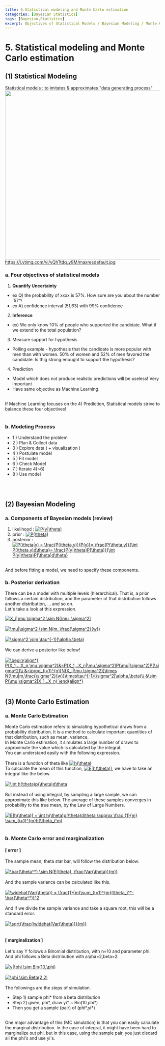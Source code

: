 ```yaml
---
title: 5.Statistical modeling and Monte Carlo estimation
categories: [Bayesian Statistics]
tags: [Bayesian,Statistics]
excerpt: Objectives of Statistical Models / Bayesian Modeling / Monte Carlo Estimation
---
```


# 5. Statistical modeling and Monte Carlo estimation

## (1) Statistical Modeling
Statistical models : to imitates & approximates "data generating process"
</br>
<img src="https://i.ytimg.com/vi/yQhTtdq_y9M/maxresdefault.jpg" width="550" /> </br>
https://i.ytimg.com/vi/yQhTtdq_y9M/maxresdefault.jpg
</br>

### a. Four objectives of statistical models
1) **Quantify Uncertainty**
- ex Q) the probability of xxxx is 57%. How sure are you about the number '57'?
- ex A) confidence interval (51,63) with 99% confidence

2) **Inference**
- ex) We only know 10% of people who supported the candidate. What if we extend to the total population?

3) Measure support for hypothesis
- Polling example - hypothesis that the candidate is more popular with men than with women. 50% of women and 52% of men favored the candidate. Is thig strong
enought to support the hypothesis?

4) Prediction
- Model which does not produce realistic predictions will be useless! Very important
- Have same objective as Machine Learning.
</br>
If Machine Learning focuses on the 4) Prediction, Statistical models strive to balance these four objectives!
</br>
</br>

### b. Modeling Process
- 1 ) Understand the problem
- 2 ) Plan & Collect data
- 3 ) Explore data ( + visualization )
- 4 ) Postulate model
- 5 ) Fit model
- 6 ) Check Model
- 7 ) Iterate 4)~6)
- 8 ) Use model
</br>
</br>

## (2) Bayesian Modeling
### a. Components of Bayesian models (review)
1) likelihood : <a href="https://www.codecogs.com/eqnedit.php?latex=P(y|\theta)" target="_blank"><img src="https://latex.codecogs.com/gif.latex?P(y|\theta)" title="P(y|\theta)" /></a></br>
2) prior : <a href="https://www.codecogs.com/eqnedit.php?latex=P(\theta)" target="_blank"><img src="https://latex.codecogs.com/gif.latex?P(\theta)" title="P(\theta)" /></a></br>
3) posterior : <a href="https://www.codecogs.com/eqnedit.php?latex=P(\theta|y)&space;=&space;\frac{P(\theta,y)}{P(y)}=&space;\frac{P(\theta,y)}{\int&space;P(\theta,y)d\theta}=&space;\frac{P(y|\theta)P(\theta)}{\int&space;P(y|\theta)P(\theta)d\theta}" target="_blank"><img src="https://latex.codecogs.com/gif.latex?P(\theta|y)&space;=&space;\frac{P(\theta,y)}{P(y)}=&space;\frac{P(\theta,y)}{\int&space;P(\theta,y)d\theta}=&space;\frac{P(y|\theta)P(\theta)}{\int&space;P(y|\theta)P(\theta)d\theta}" title="P(\theta|y) = \frac{P(\theta,y)}{P(y)}= \frac{P(\theta,y)}{\int P(\theta,y)d\theta}= \frac{P(y|\theta)P(\theta)}{\int P(y|\theta)P(\theta)d\theta}" /></a>
</br>
And before fitting a model, we need to specify these components.

### b. Posterior derivation
There can be a model with multiple levels (hierarchical). 
That is, a prior follows a certain distribution, and the parameter of that distribution follows another distribution, ... and so on.
</br>
Let's take a look at this expression.

<a href="https://www.codecogs.com/eqnedit.php?latex=X_i|\mu,\sigma^2&space;\sim&space;N(\mu,&space;\sigma^2)" target="_blank"><img src="https://latex.codecogs.com/gif.latex?X_i|\mu,\sigma^2&space;\sim&space;N(\mu,&space;\sigma^2)" title="X_i|\mu,\sigma^2 \sim N(\mu, \sigma^2)" /></a>
</br>
</br>
<a href="https://www.codecogs.com/eqnedit.php?latex=\mu|\sigma^2&space;\sim&space;N(m,&space;\frac{\sigma^2}{w})" target="_blank"><img src="https://latex.codecogs.com/gif.latex?\mu|\sigma^2&space;\sim&space;N(m,&space;\frac{\sigma^2}{w})" title="\mu|\sigma^2 \sim N(m, \frac{\sigma^2}{w})" /></a>
</br>
</br>
<a href="https://www.codecogs.com/eqnedit.php?latex=\sigma^2&space;\sim&space;\tau^{-1}(\alpha,\beta)" target="_blank"><img src="https://latex.codecogs.com/gif.latex?\sigma^2&space;\sim&space;\tau^{-1}(\alpha,\beta)" title="\sigma^2 \sim \tau^{-1}(\alpha,\beta)" /></a>
</br>
</br>
We can derive a posterior like below!
</br>
</br>
<a href="https://www.codecogs.com/eqnedit.php?latex=\begin{align*}&space;P(X_1,...X_n,\mu,\sigma^2)&=P(X_1,..X_n|\mu,\sigma^2)P(\mu|\sigma^2)P(\sigma^2)\\&space;&=\prod_{i=1}^{n}[N(X_i|\mu,\sigma^2)]\times&space;N(\mu|m,\frac{\sigma^2}{w})\times\tau^{-1}(\sigma^2|\alpha,\beta)\\&space;&\sim&space;P(\mu,\sigma^2|X_1...X_n)&space;\end{align*}" target="_blank"><img src="https://latex.codecogs.com/gif.latex?\begin{align*}&space;P(X_1,...X_n,\mu,\sigma^2)&=P(X_1,..X_n|\mu,\sigma^2)P(\mu|\sigma^2)P(\sigma^2)\\&space;&=\prod_{i=1}^{n}[N(X_i|\mu,\sigma^2)]\times&space;N(\mu|m,\frac{\sigma^2}{w})\times\tau^{-1}(\sigma^2|\alpha,\beta)\\&space;&\sim&space;P(\mu,\sigma^2|X_1...X_n)&space;\end{align*}" title="\begin{align*} P(X_1,...X_n,\mu,\sigma^2)&=P(X_1,..X_n|\mu,\sigma^2)P(\mu|\sigma^2)P(\sigma^2)\\ &=\prod_{i=1}^{n}[N(X_i|\mu,\sigma^2)]\times N(\mu|m,\frac{\sigma^2}{w})\times\tau^{-1}(\sigma^2|\alpha,\beta)\\ &\sim P(\mu,\sigma^2|X_1...X_n) \end{align*}" /></a>
</br>
</br>

## (3) Monte Carlo Estimation
### a. Monte Carlo Estimation
Monte Carlo estimation refers to simulating hypothetical draws from a probability distribution. It is a method to calculate important quantities of that distribution, such as mean, variance. 
</br>
In Monte Carlo estimation, it simulates a large number of draws to approximate the value which is calculated by the integral.
</br>
You can understand easily with the following expression.
</br>
</br>
There is a function of theta like <a href="https://www.codecogs.com/eqnedit.php?latex=h(\theta)" target="_blank"><img src="https://latex.codecogs.com/gif.latex?h(\theta)" title="h(\theta)" /></a>
</br>
To calculate the mean of this function, <a href="https://www.codecogs.com/eqnedit.php?latex=E[h(\theta)]" target="_blank"><img src="https://latex.codecogs.com/gif.latex?E[h(\theta)]" title="E[h(\theta)]" /></a>, we have to take an integral like the below.
</br>
</br>
<a href="https://www.codecogs.com/eqnedit.php?latex=\int&space;h(\theta)p(\theta)d\theta" target="_blank"><img src="https://latex.codecogs.com/gif.latex?\int&space;h(\theta)p(\theta)d\theta" title="\int h(\theta)p(\theta)d\theta" /></a>
</br>
</br>
But instead of using integral, by sampling a large sample, we can approximate this like below. The average of these samples converges in probability to the true mean, by the Law of Large Numbers.
</br>
</br>
<a href="https://www.codecogs.com/eqnedit.php?latex=E[h(\theta)]&space;=&space;\int&space;h(\theta)p(\theta)d\theta&space;\approx&space;\frac&space;{1}{m}&space;\sum_{i=1}^{m}h(\theta_i^m)" target="_blank"><img src="https://latex.codecogs.com/gif.latex?E[h(\theta)]&space;=&space;\int&space;h(\theta)p(\theta)d\theta&space;\approx&space;\frac&space;{1}{m}&space;\sum_{i=1}^{m}h(\theta_i^m)" title="E[h(\theta)] = \int h(\theta)p(\theta)d\theta \approx \frac {1}{m} \sum_{i=1}^{m}h(\theta_i^m)" /></a>
</br>
</br>

### b. Monte Carlo error and marginalization

#### [ error ] 
The sample mean, theta star bar, will follow the distribution below.
</br>
</br>
<a href="https://www.codecogs.com/eqnedit.php?latex=\bar{\theta^*}&space;\sim&space;N(E(\theta),&space;\frac{Var(\theta)}{m})" target="_blank"><img src="https://latex.codecogs.com/gif.latex?\bar{\theta^*}&space;\sim&space;N(E(\theta),&space;\frac{Var(\theta)}{m})" title="\bar{\theta^*} \sim N(E(\theta), \frac{Var(\theta)}{m})" /></a>
</br>
</br>
And the sample variance can be calculated like this.
</br>
</br>
<a href="https://www.codecogs.com/eqnedit.php?latex=\widehat{Var(\theta)}&space;=&space;\frac{1}{m}\sum_{i=1}^{m}(\theta_i^*-\bar{\theta^*})^2" target="_blank"><img src="https://latex.codecogs.com/gif.latex?\widehat{Var(\theta)}&space;=&space;\frac{1}{m}\sum_{i=1}^{m}(\theta_i^*-\bar{\theta^*})^2" title="\widehat{Var(\theta)} = \frac{1}{m}\sum_{i=1}^{m}(\theta_i^*-\bar{\theta^*})^2" /></a>
</br>
</br>
And if we divide the sample variance and take a square root, this will be a standard error.
</br>
</br>
<a href="https://www.codecogs.com/eqnedit.php?latex=\sqrt{\frac{\widehat{Var(\theta)}}{m}}" target="_blank"><img src="https://latex.codecogs.com/gif.latex?\sqrt{\frac{\widehat{Var(\theta)}}{m}}" title="\sqrt{\frac{\widehat{Var(\theta)}}{m}}" /></a>
</br>
</br>

#### [ marginalization ]
Let's say Y follows a Binomial distribution, with n=10 and parameter phi.</br>
And phi follows a Beta distribution with alpha=2,beta=2.
</br>
</br>
<a href="https://www.codecogs.com/eqnedit.php?latex=y|\phi&space;\sim&space;Bin(10,\phi)" target="_blank"><img src="https://latex.codecogs.com/gif.latex?y|\phi&space;\sim&space;Bin(10,\phi)" title="y|\phi \sim Bin(10,\phi)" /></a>
</br>
</br>
<a href="https://www.codecogs.com/eqnedit.php?latex=\phi&space;\sim&space;Beta(2,2)" target="_blank"><img src="https://latex.codecogs.com/gif.latex?\phi&space;\sim&space;Beta(2,2)" title="\phi \sim Beta(2,2)" /></a>
</br>
</br>
The followings are the steps of simulation.
- Step 1) sample phi* from a beta distribution
- Step 2) given, phi*, draw yi* ~ Bin(10,phi*)
- Then you get a sample (pair) of (phi*,yi*)
</br>
One major advantage of this (MC simulation) is that you can easily calculate the marginal distribution.
In the case of integral, it might have been hard to marginalize out phi, but in this case, using the sample pair,
you just discard all the phi's and use yi's.
